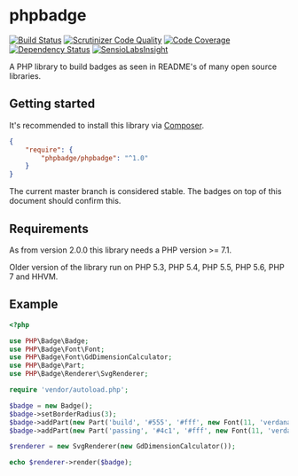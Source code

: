 # phpbadge

[![Build Status](https://travis-ci.org/phpbadge/phpbadge.svg?branch=master)](https://travis-ci.org/phpbadge/phpbadge)
[![Scrutinizer Code Quality](https://scrutinizer-ci.com/g/phpbadge/phpbadge/badges/quality-score.png?b=master)](https://scrutinizer-ci.com/g/phpbadge/phpbadge/?branch=master)
[![Code Coverage](https://scrutinizer-ci.com/g/phpbadge/phpbadge/badges/coverage.png?b=master)](https://scrutinizer-ci.com/g/phpbadge/phpbadge/?branch=master)
[![Dependency Status](https://www.versioneye.com/user/projects/55394d401d2989cb7800001d/badge.svg?style=flat)](https://www.versioneye.com/user/projects/55394d401d2989cb7800001d)
[![SensioLabsInsight](https://insight.sensiolabs.com/projects/1c61e728-9b88-4e82-9d95-f91dc4cd6b93/mini.png)](https://insight.sensiolabs.com/projects/1c61e728-9b88-4e82-9d95-f91dc4cd6b93)

A PHP library to build badges as seen in README's of many open source libraries.

## Getting started

It's recommended to install this library via [Composer](https://getcomposer.org).

```json
{
    "require": {
        "phpbadge/phpbadge": "^1.0"
    }
}
```

The current master branch is considered stable. The badges on top of this document should confirm this.

## Requirements

As from version 2.0.0 this library needs a PHP version >= 7.1.

Older version of the library run on PHP 5.3, PHP 5.4, PHP 5.5, PHP 5.6, PHP 7 and HHVM.

## Example

```php
<?php

use PHP\Badge\Badge;
use PHP\Badge\Font\Font;
use PHP\Badge\Font\GdDimensionCalculator;
use PHP\Badge\Part;
use PHP\Badge\Renderer\SvgRenderer;

require 'vendor/autoload.php';

$badge = new Badge();
$badge->setBorderRadius(3);
$badge->addPart(new Part('build', '#555', '#fff', new Font(11, 'verdana', 'fonts/verdana.ttf')));
$badge->addPart(new Part('passing', '#4c1', '#fff', new Font(11, 'verdana', 'fonts/verdana.ttf')));

$renderer = new SvgRenderer(new GdDimensionCalculator());

echo $renderer->render($badge);
```
